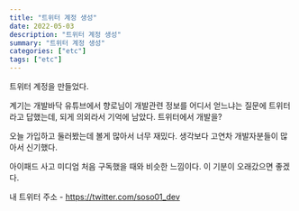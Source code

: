```yaml
---
title: "트위터 계정 생성"
date: 2022-05-03
description: "트위터 계정 생성"
summary: "트위터 계정 생성"
categories: ["etc"]
tags: ["etc"]
---
```


트위터 계정을 만들었다.

계기는 개발바닥 유튜브에서 향로님이 개발관련 정보를 어디서 얻느냐는 질문에 트위터라고 답했는데, 되게 의외라서 기억에 남았다. 트위터에서 개발을?

오늘 가입하고 둘러봤는데 볼게 많아서 너무 재밌다. 생각보다 고연차 개발자분들이 많아서 신기했다.

아이패드 사고 미디엄 처음 구독했을 때와 비슷한 느낌이다. 이 기분이 오래갔으면 좋겠다.

내 트위터 주소 - https://twitter.com/soso01_dev
